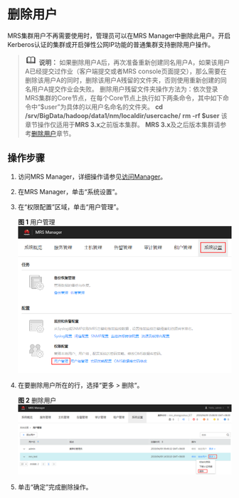 # 删除用户<a name="mrs_01_0349"></a>

MRS集群用户不再需要使用时，管理员可以在MRS Manager中删除此用户。开启Kerberos认证的集群或开启弹性公网IP功能的普通集群支持删除用户操作。

>![](public_sys-resources/icon-note.gif) **说明：** 
>如果删除用户A后，再次准备重新创建同名用户A，如果该用户A已经提交过作业（客户端提交或者MRS console页面提交），那么需要在删除该用户A的同时，删除该用户A残留的文件夹，否则使用重新创建的同名用户A提交作业会失败。
>删除用户残留文件夹操作方法为：依次登录MRS集群的Core节点，在每个Core节点上执行如下两条命令，其中如下命令中“$user”为具体的以用户名命名的文件夹。
>**cd /srv/BigData/hadoop/data1/nm/localdir/usercache/**
>**rm -rf $user**
>该章节操作仅适用于**MRS 3.x**之前版本集群。
>**MRS 3.x**及之后版本集群请参考[删除用户](删除用户-105.md)章节。

## 操作步骤<a name="saeccf47691904896b9a5125b3967cb40"></a>

1.  访问MRS Manager，详细操作请参见[访问Manager](访问Manager-2.md)。
2.  在MRS Manager，单击“系统设置”。
3.  在“权限配置”区域，单击“用户管理”。

    **图 1**  用户管理<a name="fig3220924259"></a>  
    ![](figures/用户管理.png "用户管理")

4.  在要删除用户所在的行，选择“更多  \>  删除“。

    **图 2**  删除用户<a name="fig178114820911"></a>  
    ![](figures/删除用户.png "删除用户")

5.  单击“确定”完成删除操作。

